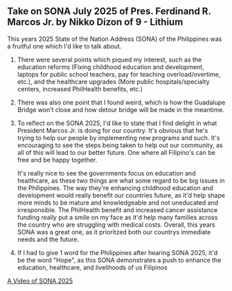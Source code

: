 ## Take on SONA July 2025 of Pres. Ferdinand R. Marcos Jr. by Nikko Dizon of 9 - Lithium

This years 2025 State of the Nation Address (SONA) of the Philippines was a fruitful one which I'd like to talk about. 

1. There were several points which piqued my interest, such as the education reforms (Fixing childhood education and development, laptops for public school teachers, pay for teaching overload/overtime, etc.), and the healthcare upgrades (More public hospitals/specialty centers, increased PhilHealth benefits, etc.)
2. There was also one point that I found weird, which is how the Guadalupe Bridge won’t close and how detour bridge will be made in the meantime. 
3. To reflect on the SONA 2025, I'd like to state that I find delight in what President Marcos Jr. is doing for our country. It's obvious that he's trying to help our people by implementing new programs and such. It's encouraging to see the steps being taken to help out our community, as all of this will lead to our better future. One where all Filipino's can be free and be happy together.  

    It's really nice to see the governments focus on education and healthcare, as these two things are what some regard to be big issues in the Philippines. The way they're enhancing childhood education and development would really benefit our countries future, as it'd help shape more minds to be mature and knowledgeable and not uneducated and irresponsible. The PhilHealth benefit and increased cancer assistance funding really put a smile on my face as it'd help many families across the country who are struggling with medical costs. Overall, this years SONA was a great one, as it prioritzed both our countrys immediate needs and the future. 
4. If I had to give 1 word for the Philippines after hearing SONA 2025, it'd be the word "Hope", as this SONA demonstrates a push to enhance the education, healthcare, and livelihoods of us Filipinos

[A Video of SONA 2025](https://www.youtube.com/watch?v=zsZ1T0hsLvA)